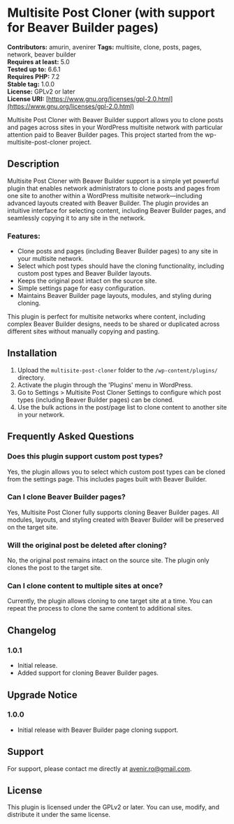 # Multisite Post Cloner (with support for Beaver Builder pages)

**Contributors:** amurin, avenirer
**Tags:** multisite, clone, posts, pages, network, beaver builder  
**Requires at least:** 5.0  
**Tested up to:** 6.6.1  
**Requires PHP:** 7.2  
**Stable tag:** 1.0.0  
**License:** GPLv2 or later  
**License URI:** [https://www.gnu.org/licenses/gpl-2.0.html](https://www.gnu.org/licenses/gpl-2.0.html)

Multisite Post Cloner with Beaver Builder support allows you to clone posts and pages across sites in your WordPress multisite network with particular attention paid to Beaver Builder pages. This project started from the wp-multisite-post-cloner project.

## Description

Multisite Post Cloner with Beaver Builder support is a simple yet powerful plugin that enables network administrators to clone posts and pages from one site to another within a WordPress multisite network—including advanced layouts created with Beaver Builder. The plugin provides an intuitive interface for selecting content, including Beaver Builder pages, and seamlessly copying it to any site in the network.

### Features:
* Clone posts and pages (including Beaver Builder pages) to any site in your multisite network.
* Select which post types should have the cloning functionality, including custom post types and Beaver Builder layouts.
* Keeps the original post intact on the source site.
* Simple settings page for easy configuration.
* Maintains Beaver Builder page layouts, modules, and styling during cloning.

This plugin is perfect for multisite networks where content, including complex Beaver Builder designs, needs to be shared or duplicated across different sites without manually copying and pasting.

## Installation

1. Upload the `multisite-post-cloner` folder to the `/wp-content/plugins/` directory.
2. Activate the plugin through the 'Plugins' menu in WordPress.
3. Go to Settings > Multisite Post Cloner Settings to configure which post types (including Beaver Builder pages) can be cloned.
4. Use the bulk actions in the post/page list to clone content to another site in your network.

## Frequently Asked Questions

### Does this plugin support custom post types?

Yes, the plugin allows you to select which custom post types can be cloned from the settings page. This includes pages built with Beaver Builder.

### Can I clone Beaver Builder pages?

Yes, Multisite Post Cloner fully supports cloning Beaver Builder pages. All modules, layouts, and styling created with Beaver Builder will be preserved on the target site.

### Will the original post be deleted after cloning?

No, the original post remains intact on the source site. The plugin only clones the post to the target site.

### Can I clone content to multiple sites at once?

Currently, the plugin allows cloning to one target site at a time. You can repeat the process to clone the same content to additional sites.

## Changelog

### 1.0.1
* Initial release.
* Added support for cloning Beaver Builder pages.

## Upgrade Notice

### 1.0.0
* Initial release with Beaver Builder page cloning support.

## Support

For support, please contact me directly at avenir.ro@gmail.com.

## License

This plugin is licensed under the GPLv2 or later. You can use, modify, and distribute it under the same license.
